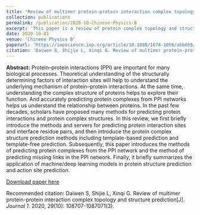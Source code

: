 ```yaml
---
title: "Review of multimer protein-protein interaction complex topology and structure prediction"
collection: publications
permalink: /publication/2020-10-Chinese-Physics-B
excerpt: 'This paper is a review of protein complex topology and structure prediction. '
date: 2020-10-01
venue: 'Chinese Physics B'
paperurl: 'https://iopscience.iop.org/article/10.1088/1674-1056/abb659/meta'
citation: 'Daiwen S, Shijie L, Xinqi G. Review of multimer protein-protein interaction complex topology and structure prediction[J]. Chinese Physics B, 2020, 29(10): 108707-108707.'
---
```


**Abstract:**
Protein–protein interactions (PPI) are important for many biological processes. Theoretical understanding of the structurally determining factors of interaction sites will help to understand the underlying mechanism of protein–protein interactions. At the same time, understanding the complex structure of proteins helps to explore their function. And accurately predicting protein complexes from PPI networks helps us understand the relationship between proteins. In the past few decades, scholars have proposed many methods for predicting protein interactions and protein complex structures. In this review, we ﬁrst brieﬂy introduce the methods and servers for predicting protein interaction sites and interface residue pairs, and then introduce the protein complex structure prediction methods including template-based prediction and template-free prediction. Subsequently, this paper introduces the methods of predicting protein complexes from the PPI network and the method of predicting missing links in the PPI network. Finally, it brieﬂy summarizes the application of machine/deep learning models in protein structure prediction and action site prediction.

[Download paper here](https://sundw-818.github.io/sundw.github.io/files/file2.pdf)

Recommended citation: Daiwen S, Shijie L, Xinqi G. Review of multimer protein-protein interaction complex topology and structure prediction[J]. <i>Journal 1</i>.  2020, 29(10): 108707-1087071(3).
